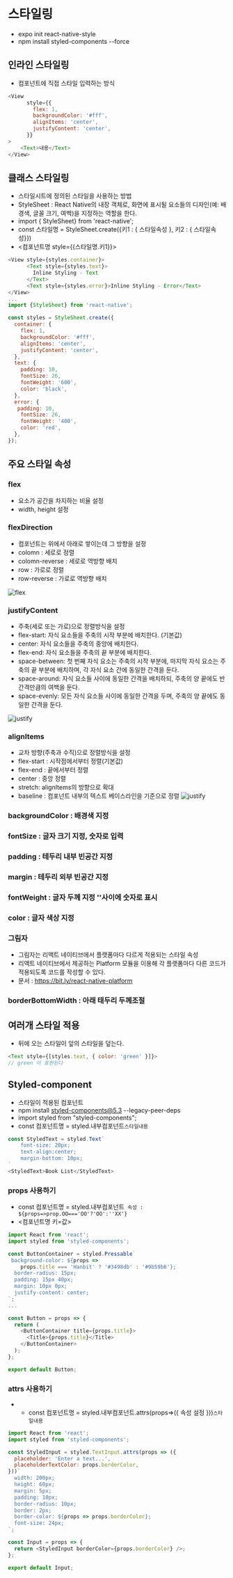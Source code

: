 # 스타일링

- expo init react-native-style
- npm install styled-components --force


## 인라인 스타일링
- 컴포넌트에 직접 스타일 입력하는 방식
```js
<View
      style={{
        flex: 1,
        backgroundColor: '#fff',
        alignItems: 'center',
        justifyContent: 'center',
      }}
> 
    <Text>내용</Text> 
</View>
```

## 클래스 스타일링
- 스타일시트에 정의된 스타일을 사용하는 방법
- StyleSheet : React Native의 내장 객체로, 화면에 표시될 요소들의 디자인(예: 배경색, 글꼴 크기, 여백)을 지정하는 역할을 한다.
- import { StyleSheet} from 'react-native';
- const 스타일명 = StyleSheet.create({키1 : { 스타일속성 }, 키2 : { 스타일속성}})
- <컴포넌트명 style={{스타일명.키1}}>
```js
<View style={styles.container}>
      <Text style={styles.text}>
        Inline Styling - Text
      </Text>
      <Text style={styles.error}>Inline Styling - Error</Text>
</View>
...
import {StyleSheet} from 'react-native';

const styles = StyleSheet.create({
  container: {
    flex: 1,
    backgroundColor: '#fff',
    alignItems: 'center',
    justifyContent: 'center',
  },
  text: {
    padding: 10,
    fontSize: 26,
    fontWeight: '600',
    color: 'black',
  },
  error: {
   padding: 10,
    fontSize: 26,
    fontWeight: '400',
    color: 'red',
  },
});

```

## 주요 스타일 속성

### flex 
- 요소가 공간을 차지하는 비율 설정
- width, height 설정

### flexDirection
- 컴포넌트는 위에서 아래로 쌓이는데 그 방향을 설정
- colomn : 세로로 정렬
- colomn-reverse : 세로로 역방향 배치
- row : 가로로 정렬
- row-reverse : 가로로 역방향 배치

![flex](../img/flex.png)

### justifyContent 
- 주축(세로 또는 가로)으로 정렬방식을 설정
- flex-start: 자식 요소들을 주축의 시작 부분에 배치한다. (기본값)
- center: 자식 요소들을 주축의 중앙에 배치한다.
- flex-end: 자식 요소들을 주축의 끝 부분에 배치한다.
- space-between: 첫 번째 자식 요소는 주축의 시작 부분에, 마지막 자식 요소는 주축의 끝 부분에 배치하며, 각 자식 요소 간에 동일한 간격을 둔다.
- space-around: 자식 요소들 사이에 동일한 간격을 배치하되, 주축의 양 끝에도 반 간격만큼의 여백을 둔다.
- space-evenly: 모든 자식 요소들 사이에 동일한 간격을 두며, 주축의 양 끝에도 동일한 간격을 둔다.

![justify](../img/justify.jfif)

### alignItems 
- 교차 방향(주축과 수직)으로 정렬방식을 설정
- flex-start : 시작점에서부터 정렬(기본값)
- flex-end : 끝에서부터 정렬
- center : 중앙 정렬
- stretch: alignItems의 방향으로 확대
- baseline : 컴포넌트 내부의 텍스트 베이스라인을 기준으로 정렬
![justify](../img/align.jpg)

### backgroundColor : 배경색 지정
### fontSize : 글자 크기 지정, 숫자로 입력 
### padding : 테두리 내부 빈공간 지정
### margin : 테두리 외부 빈공간 지정
### fontWeight : 글자 두께 지정 ''사이에 숫자로 표시
### color : 글자 색상 지정
### 그림자
- 그림자는 리액트 네이티브에서 플랫폼마다 다르게 적용되는 스타일 속성
- 리액트 네이티브에서 제공하는 Platform 모듈을 이용해 각 플랫폼마다 다른 코드가 적용되도록 코드를 작성할 수 있다.
- 문서 : https://bit.ly/react-native-platform
### borderBottomWidth : 아래 태두리 두께조절


## 여러개 스타일 적용
- 뒤에 오는 스타일이 앞의 스타일을 덮는다.
```js
<Text style={[styles.text, { color: 'green' }]}> 
// green 이 표현된다
```

## Styled-component
- 스타일이 적용된 컴포넌트
- npm install styled-components@5.3 --legacy-peer-deps
- import styled from "styled-components";
- const 컴포넌트명 = styled.내부컴포넌트`스타일내용`
```js
const StyledText = styled.Text`
    font-size: 20px;
    text-align:center;
    margin-bottom: 10px;
`
<StyledText>Book List</StyledText>
```
### props 사용하기
- const 컴포넌트명 = styled.내부컴포넌트` 속성 : ${props=>prop.OO==='OO'?'OO':''XX'}`
- <컴포넌트명 키=값>
```js
import React from 'react';
import styled from 'styled-components';

const ButtonContainer = styled.Pressable`
 background-color: ${props =>
    props.title === 'Hanbit' ? '#3498db' : '#9b59b6'};
  border-radius: 15px;
  padding: 15px 40px;
  margin: 10px 0px;
  justify-content: center;
`;
...

const Button = props => {
  return (
    <ButtonContainer title={props.title}>
      <Title>{props.title}</Title>
    </ButtonContainer>
  );
};

export default Button;
```
### attrs 사용하기
- - const 컴포넌트명 = styled.내부컴포넌트.attrs(props=>({ 속성 설정 }))`스타일내용`

```js
import React from 'react';
import styled from 'styled-components';

const StyledInput = styled.TextInput.attrs(props => ({
  placeholder: 'Enter a text...',
  placeholderTextColor: props.borderColor,
}))`
  width: 200px;
  height: 60px;
  margin: 5px;
  padding: 10px;
  border-radius: 10px;
  border: 2px;
  border-color: ${props => props.borderColor};
  font-size: 24px;
`;

const Input = props => {
  return <StyledInput borderColor={props.borderColor} />;
};

export default Input;
```
